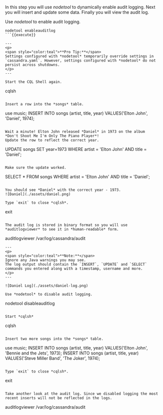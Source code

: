 In this step you will use *nodetool* to dynamically enable audit logging. 
Next you will insert and update some data. 
Finally you will view the audit log.

Use *nodetool* to enable audit logging.
```
nodetool enableauditlog
```{{execute}}

---
<p>
<span style="color:teal">**Pro Tip:**</span> 
Settings configured with *nodetool* temporarily override settings in `cassandra.yaml`. However, settings configured with *nodetool* do not persist across shutdowns.
</p>
---

Start the CQL Shell again.

```
cqlsh
```{{execute}}

Insert a row into the *songs* table.
```
use music;
INSERT INTO songs (artist, title, year) VALUES('Elton John', 'Daniel', 1974);
```{{execute}}

Wait a minute! Elton John released *Daniel* in 1973 on the album *Don't Shoot Me I'm Only The Piano Player*!
Update the row to reflect the correct year.

```
UPDATE songs SET year=1973 WHERE artist = 'Elton John' AND title = 'Daniel';
```{{execute}}

Make sure the update worked.
```
SELECT * FROM songs WHERE artist = 'Elton John' AND title = 'Daniel';
```{{execute}}

You should see *Daniel* with the correct year - 1973.
![Daniel](./assets/daniel.png)

Type `exit` to close *cqlsh*.
```
exit
```{{execute}}

The audit log is stored in binary format so you will use *auditlogviewer* to see it in *human-readable* form.
```
auditlogviewer /var/log/cassandra/audit
```{{execute}}
---
<p>
<span style="color:teal">**Note:**</span> 
Ignore any Java warnings you may see. 
The log output should contain the `INSERT`, `UPDATE` and `SELECT` commands you entered along with a timestamp, username and more.
</p>
---

![Daniel Log](./assets/daniel-log.png)

Use *nodetool* to disable audit logging.
```
nodetool disableauditlog
```{{execute}}

Start *cqlsh*
```
cqlsh
```{{execute}}

Insert two more songs into the *songs* table.
```
use music;
INSERT INTO songs (artist, title, year) VALUES('Elton John', 'Bennie and the Jets', 1973);
INSERT INTO songs (artist, title, year) VALUES('Steve Miller Band', 'The Joker', 1974);
```{{execute}}

Type `exit` to close *cqlsh*.
```
exit
```{{execute}}

Take another look at the audit log. Since we disabled logging the most recent inserts will not be reflected in the logs.

```
auditlogviewer /var/log/cassandra/audit
```{{execute}}